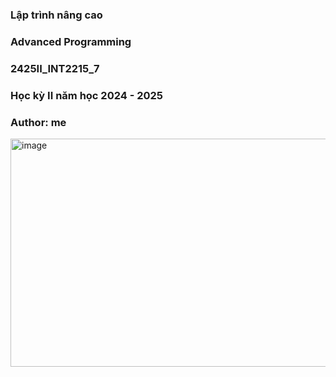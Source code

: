### Lập trình nâng cao
### Advanced Programming
### 2425II_INT2215_7
### Học kỳ II năm học 2024 - 2025
### Author: me

<img width="1080" height="365" alt="image" src="https://github.com/user-attachments/assets/babec550-7a49-4360-9666-e273204ee52d" />
